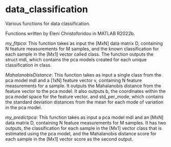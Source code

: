 # data_classification
Various functions for data classification.

Functions written by Eleni Christoforidou in MATLAB R2022b.

*my_fitpca*: This function takes as input the [MxN] data matrix D, containing N feature measurements for M samples, and the known classification for each sample in the [Mx1] vector called class. The function outputs the struct mdl, which contains the pca models created for each unique classification in class.

*MahalanobisDistance*: This function takes as input a single class from the pca model mdl and a [1xN] feature vector v, containing N feature measurements for a sample. It outputs the Mahalanobis distance from the feature vector to the pca model. It also outputs b, the coordinates within the pca model space for the feature vector, and std_per_mode, which contains the standard deviation distances from the mean for each mode of variation in the pca model.

*my_predictpca*: This function takes as input a pca model mdl and an [MxN] data matrix D, containing N feature measurements for M samples. It has two outputs, the classification for each sample in the [Mx1] vector class that is estimated using the pca model, and the Mahalanobis distance score for each sample in the [Mx1] vector score as the second output.
